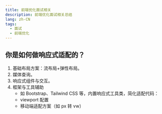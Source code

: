 ```yaml
---
title: 前端优化面试相关
description: 前端优化面试相关总结
lang: zh-CN
tags:
  - 面试
  - 前端优化
---
```


## 你是如何做响应式适配的？

1. 基础布局方案：流布局+弹性布局。
2. 媒体查询。
3. 响应式组件与交互。
4. 框架与工具辅助
   - 如 Bootstrap、Tailwind CSS 等，内置响应式工具类，简化适配代码：
   - viewport 配置
   - 移动端适配方案（如 px 转 vw）
